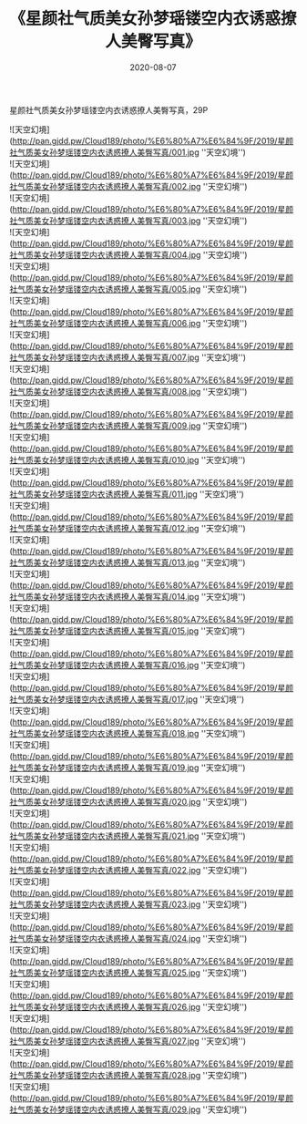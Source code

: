 ﻿---
layout: post
title:  《星颜社气质美女孙梦瑶镂空内衣诱惑撩人美臀写真》
date:   2020-08-07
img: http://pan.gjdd.pw/Cloud189/photo/%E6%80%A7%E6%84%9F/2019/星颜社气质美女孙梦瑶镂空内衣诱惑撩人美臀写真/000.jpg
categories: [美女, 性感, 泳衣]
---

星颜社气质美女孙梦瑶镂空内衣诱惑撩人美臀写真，29P

![天空幻境](http://pan.gjdd.pw/Cloud189/photo/%E6%80%A7%E6%84%9F/2019/星颜社气质美女孙梦瑶镂空内衣诱惑撩人美臀写真/001.jpg ''天空幻境'') <br>
![天空幻境](http://pan.gjdd.pw/Cloud189/photo/%E6%80%A7%E6%84%9F/2019/星颜社气质美女孙梦瑶镂空内衣诱惑撩人美臀写真/002.jpg ''天空幻境'') <br>
![天空幻境](http://pan.gjdd.pw/Cloud189/photo/%E6%80%A7%E6%84%9F/2019/星颜社气质美女孙梦瑶镂空内衣诱惑撩人美臀写真/003.jpg ''天空幻境'') <br>
![天空幻境](http://pan.gjdd.pw/Cloud189/photo/%E6%80%A7%E6%84%9F/2019/星颜社气质美女孙梦瑶镂空内衣诱惑撩人美臀写真/004.jpg ''天空幻境'') <br>
![天空幻境](http://pan.gjdd.pw/Cloud189/photo/%E6%80%A7%E6%84%9F/2019/星颜社气质美女孙梦瑶镂空内衣诱惑撩人美臀写真/005.jpg ''天空幻境'') <br>
![天空幻境](http://pan.gjdd.pw/Cloud189/photo/%E6%80%A7%E6%84%9F/2019/星颜社气质美女孙梦瑶镂空内衣诱惑撩人美臀写真/006.jpg ''天空幻境'') <br>
![天空幻境](http://pan.gjdd.pw/Cloud189/photo/%E6%80%A7%E6%84%9F/2019/星颜社气质美女孙梦瑶镂空内衣诱惑撩人美臀写真/007.jpg ''天空幻境'') <br>
![天空幻境](http://pan.gjdd.pw/Cloud189/photo/%E6%80%A7%E6%84%9F/2019/星颜社气质美女孙梦瑶镂空内衣诱惑撩人美臀写真/008.jpg ''天空幻境'') <br>
![天空幻境](http://pan.gjdd.pw/Cloud189/photo/%E6%80%A7%E6%84%9F/2019/星颜社气质美女孙梦瑶镂空内衣诱惑撩人美臀写真/009.jpg ''天空幻境'') <br>
![天空幻境](http://pan.gjdd.pw/Cloud189/photo/%E6%80%A7%E6%84%9F/2019/星颜社气质美女孙梦瑶镂空内衣诱惑撩人美臀写真/010.jpg ''天空幻境'') <br>
![天空幻境](http://pan.gjdd.pw/Cloud189/photo/%E6%80%A7%E6%84%9F/2019/星颜社气质美女孙梦瑶镂空内衣诱惑撩人美臀写真/011.jpg ''天空幻境'') <br>
![天空幻境](http://pan.gjdd.pw/Cloud189/photo/%E6%80%A7%E6%84%9F/2019/星颜社气质美女孙梦瑶镂空内衣诱惑撩人美臀写真/012.jpg ''天空幻境'') <br>
![天空幻境](http://pan.gjdd.pw/Cloud189/photo/%E6%80%A7%E6%84%9F/2019/星颜社气质美女孙梦瑶镂空内衣诱惑撩人美臀写真/013.jpg ''天空幻境'') <br>
![天空幻境](http://pan.gjdd.pw/Cloud189/photo/%E6%80%A7%E6%84%9F/2019/星颜社气质美女孙梦瑶镂空内衣诱惑撩人美臀写真/014.jpg ''天空幻境'') <br>
![天空幻境](http://pan.gjdd.pw/Cloud189/photo/%E6%80%A7%E6%84%9F/2019/星颜社气质美女孙梦瑶镂空内衣诱惑撩人美臀写真/015.jpg ''天空幻境'') <br>
![天空幻境](http://pan.gjdd.pw/Cloud189/photo/%E6%80%A7%E6%84%9F/2019/星颜社气质美女孙梦瑶镂空内衣诱惑撩人美臀写真/016.jpg ''天空幻境'') <br>
![天空幻境](http://pan.gjdd.pw/Cloud189/photo/%E6%80%A7%E6%84%9F/2019/星颜社气质美女孙梦瑶镂空内衣诱惑撩人美臀写真/017.jpg ''天空幻境'') <br>
![天空幻境](http://pan.gjdd.pw/Cloud189/photo/%E6%80%A7%E6%84%9F/2019/星颜社气质美女孙梦瑶镂空内衣诱惑撩人美臀写真/018.jpg ''天空幻境'') <br>
![天空幻境](http://pan.gjdd.pw/Cloud189/photo/%E6%80%A7%E6%84%9F/2019/星颜社气质美女孙梦瑶镂空内衣诱惑撩人美臀写真/019.jpg ''天空幻境'') <br>
![天空幻境](http://pan.gjdd.pw/Cloud189/photo/%E6%80%A7%E6%84%9F/2019/星颜社气质美女孙梦瑶镂空内衣诱惑撩人美臀写真/020.jpg ''天空幻境'') <br>
![天空幻境](http://pan.gjdd.pw/Cloud189/photo/%E6%80%A7%E6%84%9F/2019/星颜社气质美女孙梦瑶镂空内衣诱惑撩人美臀写真/021.jpg ''天空幻境'') <br>
![天空幻境](http://pan.gjdd.pw/Cloud189/photo/%E6%80%A7%E6%84%9F/2019/星颜社气质美女孙梦瑶镂空内衣诱惑撩人美臀写真/022.jpg ''天空幻境'') <br>
![天空幻境](http://pan.gjdd.pw/Cloud189/photo/%E6%80%A7%E6%84%9F/2019/星颜社气质美女孙梦瑶镂空内衣诱惑撩人美臀写真/023.jpg ''天空幻境'') <br>
![天空幻境](http://pan.gjdd.pw/Cloud189/photo/%E6%80%A7%E6%84%9F/2019/星颜社气质美女孙梦瑶镂空内衣诱惑撩人美臀写真/024.jpg ''天空幻境'') <br>
![天空幻境](http://pan.gjdd.pw/Cloud189/photo/%E6%80%A7%E6%84%9F/2019/星颜社气质美女孙梦瑶镂空内衣诱惑撩人美臀写真/025.jpg ''天空幻境'') <br>
![天空幻境](http://pan.gjdd.pw/Cloud189/photo/%E6%80%A7%E6%84%9F/2019/星颜社气质美女孙梦瑶镂空内衣诱惑撩人美臀写真/026.jpg ''天空幻境'') <br>
![天空幻境](http://pan.gjdd.pw/Cloud189/photo/%E6%80%A7%E6%84%9F/2019/星颜社气质美女孙梦瑶镂空内衣诱惑撩人美臀写真/027.jpg ''天空幻境'') <br>
![天空幻境](http://pan.gjdd.pw/Cloud189/photo/%E6%80%A7%E6%84%9F/2019/星颜社气质美女孙梦瑶镂空内衣诱惑撩人美臀写真/028.jpg ''天空幻境'') <br>
![天空幻境](http://pan.gjdd.pw/Cloud189/photo/%E6%80%A7%E6%84%9F/2019/星颜社气质美女孙梦瑶镂空内衣诱惑撩人美臀写真/029.jpg ''天空幻境'') <br>
